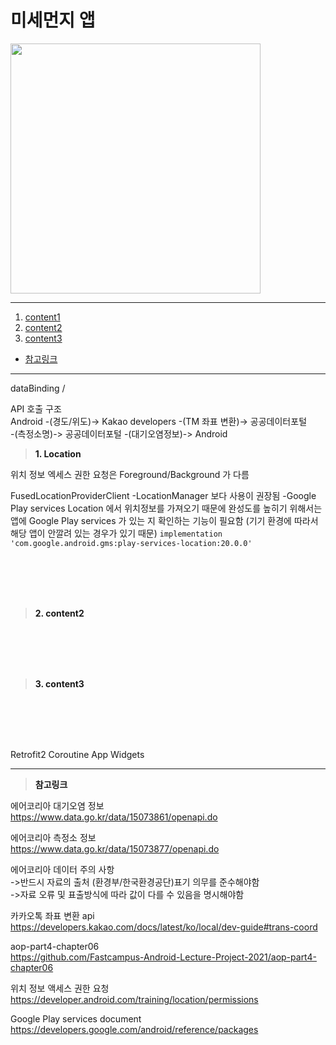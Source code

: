 # 미세먼지 앱

<img src="이미지 주소" height="400"/>

---
1. <a href = "#content1">content1</a></br>
2. <a href = "#content2">content2</a></br>
3. <a href = "#content3">content3</a></br>
* <a href = "#ref">참고링크</a>
---

dataBinding / 


API 호출 구조</br>
Android -(경도/위도)-> Kakao developers -(TM 좌표 변환)-> 공공데이터포털</br>
-(측정소명)-> 공공데이터포털 -(대기오염정보)-> Android</br>

><a id = "content1">**1. Location**</a></br>

위치 정보 엑세스 권한 요청은 Foreground/Background 가 다름

FusedLocationProviderClient
-LocationManager 보다 사용이 권장됨
-Google Play services Location 에서 위치정보를 가져오기 때문에 완성도를 높히기 위해서는 앱에 Google Play services 가 있는 지 확인하는 기능이 필요함
(기기 환경에 따라서 해당 앱이 안깔려 있는 경우가 있기 때문)
`implementation 'com.google.android.gms:play-services-location:20.0.0'`







<br></br>
<br></br>

><a id = "content2">**2. content2**</a></br>




<br></br>
<br></br>

><a id = "content3">**3. content3**</a></br>

<br></br>
<br></br>

Retrofit2
Coroutine
App Widgets


---

><a id = "ref">**참고링크**</a></br>

에어코리아 대기오염 정보</br>
https://www.data.go.kr/data/15073861/openapi.do</br>

에어코리아 측정소 정보</br>
https://www.data.go.kr/data/15073877/openapi.do</br>

에어코리아 데이터 주의 사항</br>
->반드시 자료의 출처 (환경부/한국환경공단)표기 의무를 준수해야함</br>
->자료 오류 및 표출방식에 따라 값이 다를 수 있음을 명시해야함</br>

카카오톡 좌표 변환 api</br>
https://developers.kakao.com/docs/latest/ko/local/dev-guide#trans-coord</br>

aop-part4-chapter06</br>
https://github.com/Fastcampus-Android-Lecture-Project-2021/aop-part4-chapter06</br>

위치 정보 액세스 권한 요청</br>
https://developer.android.com/training/location/permissions</br>

Google Play services document</br>
https://developers.google.com/android/reference/packages</br>